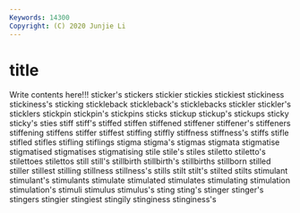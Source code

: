 ```yaml
---
Keywords: 14300
Copyright: (C) 2020 Junjie Li
---
```


# title

Write contents here!!!
sticker's 
stickers 
stickier 
stickies 
stickiest
stickiness 
stickiness's 
sticking 
stickleback 
stickleback's 
sticklebacks 
stickler 
stickler's 
sticklers 
stickpin
stickpin's 
stickpins 
sticks 
stickup 
stickup's 
stickups 
sticky 
sticky's 
sties 
stiff
stiff's 
stiffed 
stiffen 
stiffened 
stiffener 
stiffener's 
stiffeners 
stiffening 
stiffens 
stiffer
stiffest 
stiffing 
stiffly 
stiffness 
stiffness's 
stiffs 
stifle 
stifled 
stifles 
stifling
stiflings 
stigma 
stigma's 
stigmas 
stigmata 
stigmatise 
stigmatised 
stigmatises 
stigmatising 
stile
stile's 
stiles 
stiletto 
stiletto's 
stilettoes 
stilettos 
still 
still's 
stillbirth 
stillbirth's
stillbirths 
stillborn 
stilled 
stiller 
stillest 
stilling 
stillness 
stillness's 
stills 
stilt
stilt's 
stilted 
stilts 
stimulant 
stimulant's 
stimulants 
stimulate 
stimulated 
stimulates 
stimulating
stimulation 
stimulation's 
stimuli 
stimulus 
stimulus's 
sting 
sting's 
stinger 
stinger's 
stingers
stingier 
stingiest 
stingily 
stinginess 
stinginess's 
